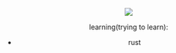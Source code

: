 <div align="center">

  ![](https://github-readme-stats.vercel.app/api?username=oYakate&show_icons=true&theme=transparent)

 
 
 learning(trying to learn):
- rust
</div>



